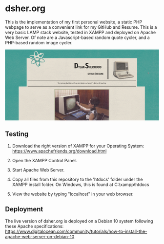 # dsher.org

This is the implementation of my first personal website, a static PHP webpage to serve as a convenient link for my GitHub and Resume. This is a very basic LAMP stack website, tested in XAMPP and deployed on Apache Web Server. Of note are a Javascript-based random quote cycler, and a PHP-based random image cycler.

![demo image](./image/demo.png)

## Testing

1. Download the right version of XAMPP for your Operating System: https://www.apachefriends.org/download.html

2. Open the XAMPP Control Panel.

3. Start Apache Web Server.

4. Copy all files from this repository to the 'htdocs' folder under the XAMPP install folder. On Windows, this is found at C:\xampp\htdocs

5. View the website by typing "localhost" in your web browser.


## Deployment

The live version of dsher.org is deployed on a Debian 10 system following these Apache specifications: https://www.digitalocean.com/community/tutorials/how-to-install-the-apache-web-server-on-debian-10

